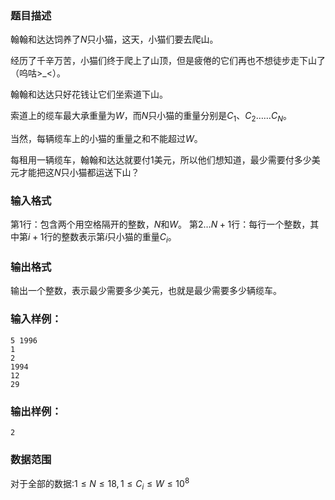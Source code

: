 ### 题目描述
翰翰和达达饲养了$N$只小猫，这天，小猫们要去爬山。

经历了千辛万苦，小猫们终于爬上了山顶，但是疲倦的它们再也不想徒步走下山了（呜咕>_<）。

翰翰和达达只好花钱让它们坐索道下山。

索道上的缆车最大承重量为$W$，而$N$只小猫的重量分别是$C_1、C_2……C_N$。

当然，每辆缆车上的小猫的重量之和不能超过$W$。

每租用一辆缆车，翰翰和达达就要付$1$美元，所以他们想知道，最少需要付多少美元才能把这$N$只小猫都运送下山？

### 输入格式
第$1$行：包含两个用空格隔开的整数，$N$和$W$。
第$2 \dots N+1$行：每行一个整数，其中第$i+1$行的整数表示第$i$只小猫的重量$C_i$。
### 输出格式
输出一个整数，表示最少需要多少美元，也就是最少需要多少辆缆车。
### 输入样例：
```
5 1996
1
2
1994
12
29
```
### 输出样例：
```
2
```
### 数据范围
对于全部的数据:$1 \leq N \leq 18,1 \leq C_i \leq W \leq 10^8$